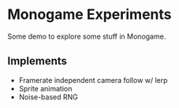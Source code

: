 # Monogame Experiments
Some demo to explore some stuff in Monogame.
## Implements
- Framerate independent camera follow w/ lerp
- Sprite animation
- Noise-based RNG
